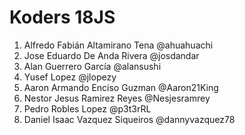 # Koders 18JS

1. Alfredo Fabián Altamirano Tena @ahuahuachi
2. Jose Eduardo De Anda Rivera @josdandar
3. Alan Guerrero García @alansushi
4. Yusef Lopez @jlopezy
5. Aaron Armando Enciso Guzman @Aaron21King
6. Nestor Jesus Ramirez Reyes @Nesjesramrey
7. Pedro Robles Lopez @p3t3rRL
8. Daniel Isaac Vazquez Siqueiros @dannyvazquez78

